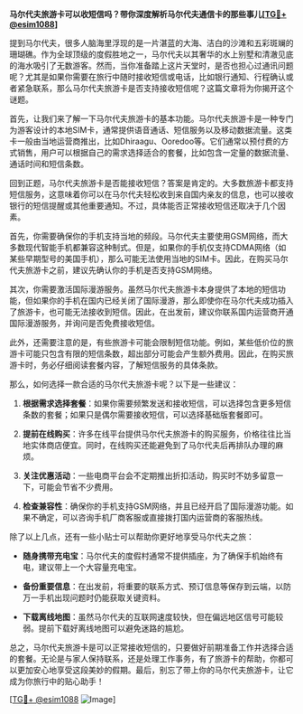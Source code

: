 **马尔代夫旅游卡可以收短信吗？带你深度解析马尔代夫通信卡的那些事儿[[TG💪+ @esim1088](https://t.me/s/esim1088)]**

提到马尔代夫，很多人脑海里浮现的是一片湛蓝的大海、洁白的沙滩和五彩斑斓的珊瑚礁。作为全球顶级的度假胜地之一，马尔代夫以其奢华的水上别墅和清澈见底的海水吸引了无数游客。然而，当你准备踏上这片天堂时，是否也担心过通讯问题呢？尤其是如果你需要在旅行中随时接收短信或电话，比如银行通知、行程确认或者紧急联系，那么马尔代夫旅游卡是否支持接收短信呢？这篇文章将为你揭开这个谜题。

首先，让我们来了解一下马尔代夫旅游卡的基本功能。马尔代夫旅游卡是一种专门为游客设计的本地SIM卡，通常提供语音通话、短信服务以及移动数据流量。这类卡一般由当地运营商推出，比如Dhiraagu、Ooredoo等。它们通常以预付费的方式销售，用户可以根据自己的需求选择适合的套餐，比如包含一定量的数据流量、通话时间和短信条数。

回到正题，马尔代夫旅游卡是否能接收短信？答案是肯定的。大多数旅游卡都支持短信服务，这意味着你可以在马尔代夫轻松收到来自国内亲友的信息，也可以接收银行的短信提醒或其他重要通知。不过，具体能否正常接收短信还取决于几个因素。

首先，你需要确保你的手机支持当地的频段。马尔代夫主要使用GSM网络，而大多数现代智能手机都兼容这种制式。但是，如果你的手机仅支持CDMA网络（如某些早期型号的美国手机），那么可能无法使用当地的SIM卡。因此，在购买马尔代夫旅游卡之前，建议先确认你的手机是否支持GSM网络。

其次，你需要激活国际漫游服务。虽然马尔代夫旅游卡本身提供了本地的短信功能，但如果你的手机在国内已经关闭了国际漫游，那么即使你在马尔代夫成功插入了旅游卡，也可能无法接收到短信。因此，在出发前，建议你联系国内运营商开通国际漫游服务，并询问是否免费接收短信。

此外，还需要注意的是，有些旅游卡可能会限制短信功能。例如，某些低价位的旅游卡可能只包含有限的短信条数，超出部分可能会产生额外费用。因此，在购买旅游卡时，务必仔细阅读套餐内容，了解短信服务的具体条款。

那么，如何选择一款合适的马尔代夫旅游卡呢？以下是一些建议：

1. **根据需求选择套餐**：如果你需要频繁发送和接收短信，可以选择包含更多短信条数的套餐；如果只是偶尔需要接收短信，可以选择基础版套餐即可。
   
2. **提前在线购买**：许多在线平台提供马尔代夫旅游卡的购买服务，价格往往比当地实体商店便宜。同时，在线购买还能避免到了马尔代夫后再排队办理的麻烦。

3. **关注优惠活动**：一些电商平台会不定期推出折扣活动，购买时不妨多留意一下，可能会节省不少费用。

4. **检查兼容性**：确保你的手机支持GSM网络，并且已经开启了国际漫游功能。如果不确定，可以咨询手机厂商客服或直接拨打国内运营商的客服热线。

除了以上几点，还有一些小贴士可以帮助你更好地享受马尔代夫之旅：

- **随身携带充电宝**：马尔代夫的度假村通常不提供插座，为了确保手机始终有电，建议带上一个大容量充电宝。
  
- **备份重要信息**：在出发前，将重要的联系方式、预订信息等保存到云端，以防万一手机出现问题时仍能获取关键资料。

- **下载离线地图**：虽然马尔代夫的互联网速度较快，但在偏远地区信号可能较弱。提前下载好离线地图可以避免迷路的尴尬。

总之，马尔代夫旅游卡是可以正常接收短信的，只要做好前期准备工作并选择合适的套餐。无论是与家人保持联系，还是处理工作事务，有了旅游卡的帮助，你都可以更加安心地享受这段美妙的假期。最后，别忘了带上你的马尔代夫旅游卡，让它成为你旅行中的贴心助手！

[[TG💪+ @esim1088](https://t.me/s/esim1088) ![Image](https://i.postimg.cc/4NQfJmqS/Snipaste-2025-05-13-00-14-12.png)]